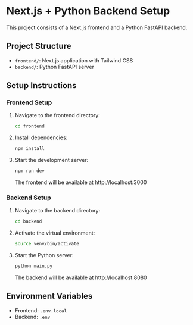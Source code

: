 # Next.js + Python Backend Setup

This project consists of a Next.js frontend and a Python FastAPI backend.

## Project Structure

-   `frontend/`: Next.js application with Tailwind CSS
-   `backend/`: Python FastAPI server

## Setup Instructions

### Frontend Setup

1. Navigate to the frontend directory:
    ```bash
    cd frontend
    ```
2. Install dependencies:
    ```bash
    npm install
    ```
3. Start the development server:
    ```bash
    npm run dev
    ```
    The frontend will be available at http://localhost:3000

### Backend Setup

1. Navigate to the backend directory:
    ```bash
    cd backend
    ```
2. Activate the virtual environment:
    ```bash
    source venv/bin/activate
    ```
3. Start the Python server:
    ```bash
    python main.py
    ```
    The backend will be available at http://localhost:8080

## Environment Variables

-   Frontend: `.env.local`
-   Backend: `.env`
